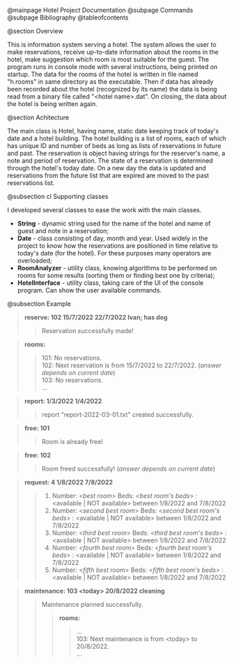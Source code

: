 @mainpage Hotel Project Documentation
@subpage Commands <br>
@subpage Bibliography
@tableofcontents

@section Overview

This is information system serving a hotel. The system allows the user to make reservations, receive up-to-date information about the rooms in the hotel, make suggestion which room is most suitable for the guest. The program runs in console mode with several instructions, being printed on startup. The data for the rooms of the hotel is written in file named "h.rooms" in same directory as the executable. Then if data has already been recorded about the hotel (recognized by its name) the data is being read from a binary file called \"\<hotel name\>.dat\". On closing, the data about the hotel is being written again.

@section Achitecture

The main class is Hotel, having name, static date keeping track of today's date and a hotel building. The hotel building is a list of rooms, each of which has unique ID and number of beds as long as lists of reservations in future and past. The reservation is object having strings for the reserver's name, a note and period of reservation. The state of a reservation is determined through the hotel's today date. On a new day the data is updated and reservations from the future list that are expired are moved to the past reservations list.

@subsection cl Supporting classes

I developed several classes to ease the work with the main classes.

* **String** - dynamic string used for the name of the hotel and name of guest and note in a reservation;
* **Date** - class consisting of day, month and year. Used widely in the project to know how the reservations are positioned in time relative to today's date (for the hotel). For these purposes many operators are overloaded;
* **RoomAnalyzer** - utility class, knowing algorithms to be performed on rooms for some results (sorting them or finding best one by criteria);
* **HotelInterface** - utility class, taking care of the UI of the console program. Can show the user available commands.

@subsection Example

>  **reserve: 102 15/7/2022 22/7/2022 Ivan; has dog** 
> > Reservation successfully made!

>  **rooms:** 
> > 101: No reservations.<br>
> > 102: Next reservation is from 15/7/2022 to 22/7/2022.  (*answer depends on current date*)<br>
> > 103: No reservations.<br>
> > ...

>  **report: 1/3/2022 1/4/2022**
> > report "report-2022-03-01.txt" created successfully.

>  **free: 101** 
> > Room is already free!

>  **free: 102** 
> > Room freed successfully!  (*answer depends on current date*) 

>  **request: 4 1/8/2022 7/8/2022** 
> > 1. Number: \<*best room*\> Beds: \<*best room's beds*\> : <available | NOT available> between 1/8/2022 and 7/8/2022 <br>
> > 2. Number: \<*second best room*\> Beds: \<*second best room's beds*\> : <available | NOT available> between 1/8/2022 and 7/8/2022 <br>
> > 3. Number: \<*third best room*\> Beds: \<*third best room's beds*\> : <available | NOT available> between 1/8/2022 and 7/8/2022 <br>
> > 4. Number: \<*fourth best room*\> Beds: \<*fourth best room's beds*\> : <available | NOT available> between 1/8/2022 and 7/8/2022 <br>
> > 5. Number: \<*fifth best room*\> Beds: \<*fifth best room's beds*\> : <available | NOT available> between 1/8/2022 and 7/8/2022 <br>

> **maintenance: 103 \<today\> 20/8/2022 cleaning** 
> > Maintenance planned successfully.<br>
> > > **rooms:** 
> > > > ...
> > > > <br> 103: Next maintenance is from \<today\> to 20/8/2022.<br>
> > > > ...